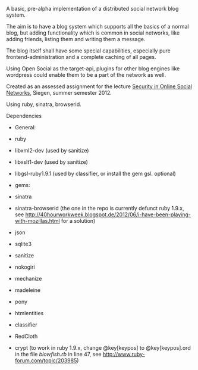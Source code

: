 A basic, pre-alpha implementation of a distributed social network blog system.

The aim is to have a blog system which supports all the basics of a
normal blog, but adding functionality which is common in social 
networks, like adding friends, listing them and writing them a message.

The blog itself shall have some special capabilities, especially pure
frontend-administration and a complete caching of all pages.

Using Open Social as the target-api, plugins for other blog engines like
wordpress could enable them to be a part of the network as well.

Created as an assessed assignment for the lecture [Security in Online Social Networks](http://www.uni-siegen.de/fb5/itsec/lehre/ss12/sec-osn-ss12/index.html), Siegen, summer semester 2012.

Using ruby, sinatra, browserid.

Dependencies

 * General:
  * ruby
  * libxml2-dev (used by sanitize) 
  * libxslt1-dev (used by sanitize)
  * libgsl-ruby1.9.1 (used by classifier, or install the gem gsl. optional)

 * gems:
  * sinatra
  * sinatra-browserid (the one in the repo is currently defunct ruby 1.9.x, see http://40hourworkweek.blogspot.de/2012/06/i-have-been-playing-with-mozillas.html for a solution)
  * json
  * sqlite3
  * sanitize
  * nokogiri
  * mechanize
  * madeleine
  * pony 
  * htmlentities
  * classifier
  * RedCloth
  * crypt (to work in ruby 1.9.x, change @key[keypos] to @key[keypos].ord in the file *blowfish.rb* in line 47, see http://www.ruby-forum.com/topic/203985)

